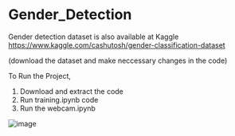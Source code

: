 # Gender_Detection

Gender detection dataset is also available at Kaggle
https://www.kaggle.com/cashutosh/gender-classification-dataset

(download the dataset and make neccessary changes in the code)

To Run the Project,

  1. Download and extract the code
  2. Run training.ipynb code
  3. Run the webcam.ipynb

![image](https://user-images.githubusercontent.com/64718250/147667253-1b0cd141-87e4-43d2-b031-c0420ca86333.png)

